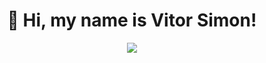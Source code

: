 <h1 align="center"> 
    👋 Hi, my name is Vitor Simon! 
</h1>
<p align="center">
    <a href="https://www.linkedin.com/in/vitor-simon/">
    <img src="https://img.shields.io/badge/linkedin-%230077B5.svg?&style=for-the-badge&logo=linkedin&logoColor=white" />
    </a>
</p>
